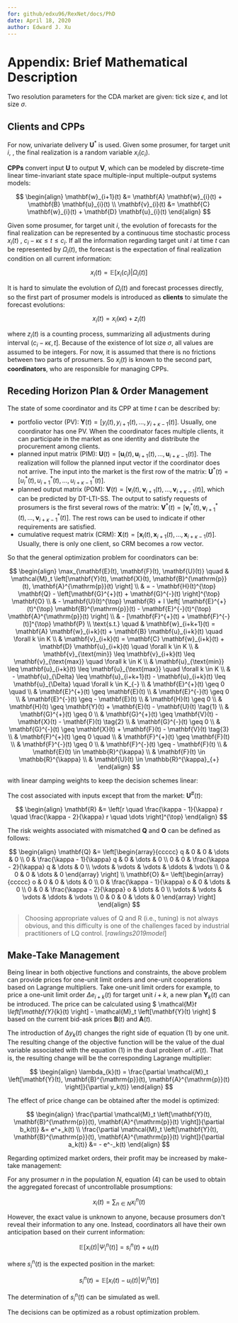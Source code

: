 ```yaml
---
for: github/edxu96/RexNet/docs/PhD
date: April 18, 2020
author: Edward J. Xu
---
```


# Appendix: Brief Mathematical Description

Two resolution parameters for the CDA market are given: tick size $\epsilon$, and lot size $\sigma$.

## Clients and CPPs

For now, univariate delivery $\mathbf{U}^{*}$ is used. Given some prosumer, for target unit $i$, , the final realization is a random variable $x_i(c_i)$.

__CPPs__ convert input $\mathbf{U}$ to output $\mathbf{V}$, which can be modeled by discrete-time linear time-invariant state space multiple-input multiple-output systems models:

$$ \begin{align}
\mathbf{w}_{i+1}(t) &= \mathbf{A} \mathbf{w}_{i}(t) + \mathbf{B} \mathbf{u}_{i}(t) \\
\mathbf{v}_{i}(t) &= \mathbf{C} \mathbf{w}_{i}(t) + \mathbf{D} \mathbf{u}_{i}(t)
\end{align} $$

Given some prosumer, for target unit $i$, the evolution of forecasts for the final realization can be represented by a continuous time stochastic process $x_i(t) \text{ ,  } c_i - \kappa \epsilon \leq t \leq c_i$. If all the information regarding target unit $i$ at time $t$ can be represented by $\Omega_i(t)$, the forecast is the expectation of final realization condition on all current information:

$$ x_i(t) = \mathbb{E}\left[x_i(c_i) | \Omega_i(t) \right] \tag{4} $$

It is hard to simulate the evolution of $\Omega_i(t)$ and forecast processes directly, so the first part of prosumer models is introduced as __clients__ to simulate the forecast evolutions:

$$ x_i(t) = x_i(\kappa \epsilon) + z_i(t) $$

where $z_i(t)$ is a counting process, summarizing all adjustments during interval $(c_i - \kappa \epsilon, t]$. Because of the existence of lot size $\sigma$, all values are assumed to be integers. For now, it is assumed that there is no frictions between two parts of prosumers. So $x_i(t)$ is known to the second part, __coordinators__, who are responsible for managing CPPs.

## Receding Horizon Plan & Order Management

The state of some coordinator and its CPP at time $t$ can be described by:

- portfolio vector (PV): $\mathbf{Y}(t) = [y_i(t), y_{i+1}(t), ..., y_{i+\kappa-1}(t)]$. Usually, one coordinator has one PV. When the coordinator faces multiple clients, it can participate in the market as one identity and distribute the procurement among clients.
- planned input matrix (PIM): $\mathbf{U}(t) = [\mathbf{u}_i(t), \mathbf{u}_{i+1}(t), ..., \mathbf{u}_{i+\kappa-1}(t)]$. The realization will follow the planned input vector if the coordinator does not arrive. The input into the market is the first row of the matrix: $\mathbf{U}^{*}(t) = [u_i^{*}(t), u_{i+1}^{*}(t), ..., u_{i+\kappa-1}^{*}(t)]$.
- planned output matrix (POM): $\mathbf{V}(t) = [\mathbf{v}_i(t), \mathbf{v}_{i+1}(t), ..., \mathbf{v}_{i+\kappa-1}(t)]$, which can be predicted by DT-LTI-SS. The output to satisfy requests of prosumers is the first several rows of the matrix: $\mathbf{V}^{*}(t) = [\mathbf{v}_i^{*}(t), \mathbf{v}_{i+1}^{*}(t), ..., \mathbf{v}_{i+\kappa-1}^{*}(t)]$. The rest rows can be used to indicate if other requirements are satisfied.
- cumulative request matrix (CRM): $\mathbf{X}(t) = [\mathbf{x}_i(t), \mathbf{x}_{i+1}(t), ..., \mathbf{x}_{i+\kappa-1}(t)]$. Usually, there is only one client, so CRM becomes a row vector.

So that the general optimization problem for coordinators can be:

$$ \begin{align}
\max_{\mathbf{E}(t), \mathbf{F}(t), \mathbf{U}(t)} \quad & \mathcal{M}_t \left[\mathbf{Y}(t), \mathbf{X}(t), \mathbf{B}^{\mathrm{p}}(t), \mathbf{A}^{\mathrm{p}}(t) \right] \\
& = - \mathbf{H}(t)^{\top} \mathbf{Q} - \left[\mathbf{G}^{+}(t) + \mathbf{G}^{-}(t) \right]^{\top} \mathbf{O} \\
& - \mathbf{U}(t)^{\top} \mathbf{R} + l \left[ \mathbf{E}^{+}(t)^{\top} \mathbf{B}^{\mathrm{p}}(t) - \mathbf{E}^{-}(t)^{\top} \mathbf{A}^{\mathrm{p}}(t) \right] \\
& - [\mathbf{F}^{+}(t) + \mathbf{F}^{-}(t)]^{\top} \mathbf{P} \\
\text{s.t.} \quad & \mathbf{w}_{i+k+1}(t) = \mathbf{A} \mathbf{w}_{i+k}(t) + \mathbf{B} \mathbf{u}_{i+k}(t) \quad \forall k \in K \\
& \mathbf{v}_{i+k}(t) = \mathbf{C} \mathbf{w}_{i+k}(t) + \mathbf{D} \mathbf{u}_{i+k}(t) \quad \forall k \in K \\
& \mathbf{v}_{\text{min}} \leq \mathbf{v}_{i+k}(t) \leq \mathbf{v}_{\text{max}} \quad \forall k \in K \\
& \mathbf{u}_{\text{min}} \leq \mathbf{u}_{i+k}(t) \leq \mathbf{u}_{\text{max}} \quad \forall k \in K \\
& - \mathbf{u}_{\Delta} \leq \mathbf{u}_{i+k+1}(t) - \mathbf{u}_{i+k}(t) \leq \mathbf{u}_{\Delta} \quad \forall k \in K_{-} \\
& \mathbf{E}^{+}(t) \geq 0 \quad \\
& \mathbf{E}^{+}(t) \geq \mathbf{E}(t)  \\
& \mathbf{E}^{-}(t) \geq 0 \\
& \mathbf{E}^{-}(t) \geq - \mathbf{E}(t) \\
& \mathbf{H}(t) \geq 0 \\
& \mathbf{H}(t) \geq \mathbf{Y}(t) + \mathbf{E}(t) - \mathbf{U}(t) \tag{1} \\
& \mathbf{G}^{+}(t) \geq 0 \\
& \mathbf{G}^{+}(t) \geq \mathbf{V}(t) - \mathbf{X}(t) - \mathbf{F}(t) \tag{2} \\
& \mathbf{G}^{-}(t) \geq 0 \\
& \mathbf{G}^{-}(t) \geq \mathbf{X}(t) + \mathbf{F}(t) - \mathbf{V}(t) \tag{3} \\
& \mathbf{F}^{+}(t) \geq 0 \quad \\
& \mathbf{F}^{+}(t) \geq \mathbf{F}(t)  \\
& \mathbf{F}^{-}(t) \geq 0 \\
& \mathbf{F}^{-}(t) \geq - \mathbf{F}(t) \\
& \mathbf{E}(t) \in \mathbb{R}^{\kappa} \\
& \mathbf{F}(t) \in \mathbb{R}^{\kappa} \\
& \mathbf{U}(t) \in \mathbb{R}^{\kappa}_{+}
\end{align} $$

with linear damping weights to keep the decision schemes linear:

The cost associated with inputs except that from the market: $\mathbf{U}^{\#}(t)$:

$$ \begin{align}
\mathbf{R} &= \left[r \quad \frac{\kappa - 1}{\kappa} r \quad \frac{\kappa - 2}{\kappa} r \quad \dots \right]^{\top}
\end{align} $$

The risk weights associated with mismatched $\mathbf{Q}$ and $\mathbf{O}$ can be defined as follows:

$$ \begin{align}
\mathbf{Q} &= \left[\begin{array}{ccccc}
    q & 0 & 0 & \dots & 0 \\
    0 & \frac{\kappa - 1}{\kappa} q & 0 & \dots & 0 \\
    0 & 0 & \frac{\kappa - 2}{\kappa} q & \dots & 0 \\
    \vdots & \vdots & \vdots & \ddots & \vdots \\
    0 & 0 & 0 & \dots & 0
\end{array} \right] \\
\mathbf{O} &= \left[\begin{array}{ccccc}
    o & 0 & 0 & \dots & 0 \\
    0 & \frac{\kappa - 1}{\kappa} o & 0 & \dots & 0 \\
    0 & 0 & \frac{\kappa - 2}{\kappa} o & \dots & 0 \\
    \vdots & \vdots & \vdots & \ddots & \vdots \\
    0 & 0 & 0 & \dots & 0
\end{array} \right]
\end{align} $$

> Choosing appropriate values of Q and R (i.e., tuning) is not always obvious, and this difficulty is one of the challenges faced by industrial practitioners of LQ control. [_rawlings2019model_]

## Make-Take Management

Being linear in both objective functions and constraints, the above problem can provide prices for one-unit limit orders and one-unit cooperations based on Lagrange multipliers. Take one-unit limit orders for example, to price a one-unit limit order $\Delta e_{i+k}(t)$ for target unit $i+k$, a new plan $\mathbf{Y}_{k}(t)$ can be introduced. The price can be calculated using $ \mathcal{M}_t \left[\mathbf{Y}_{k}(t) \right] - \mathcal{M}_t \left[\mathbf{Y}(t) \right] $ based on the current bid-ask prices $\mathbf{B}(t)$ and $\mathbf{A}(t)$.

The introduction of $\Delta y_k(t)$ changes the right side of equation (1) by one unit. The resulting change of the objective function will be the value of the dual variable associated with the equation (1) in the dual problem of $\mathcal{M}(t)$. That is, the resulting change will be the corresponding Lagrange multiplier:

$$ \begin{align}
\lambda_{k}(t) = \frac{\partial \mathcal{M}_t \left[\mathbf{Y}(t), \mathbf{B}^{\mathrm{p}}(t), \mathbf{A}^{\mathrm{p}}(t) \right]}{\partial y_k(t)}
\end{align} $$

The effect of price change can be obtained after the model is optimized:

$$ \begin{align}
\frac{\partial \mathcal{M}_t \left[\mathbf{Y}(t), \mathbf{B}^{\mathrm{p}}(t), \mathbf{A}^{\mathrm{p}}(t) \right]}{\partial b_k(t)} &= e^+_k(t) \\
\frac{\partial \mathcal{M}_t \left[\mathbf{Y}(t), \mathbf{B}^{\mathrm{p}}(t), \mathbf{A}^{\mathrm{p}}(t) \right]}{\partial a_k(t)} &= - e^-_k(t)
\end{align} $$

Regarding optimized market orders, their profit may be increased by make-take management:

For any prosumer $n$ in the population $N$, equation (4) can be used to obtain the aggregated forecast of uncontrollable prosumptions:

$$ x_i(t) = \sum_{n \in N} x_i^n(t) $$

However, the exact value is unknown to anyone, because prosumers don't reveal their information to any one. Instead, coordinators all have their own anticipation based on their current information:

$$ \mathbb{E} \left[x_i(t) | \Psi_i^n(t) \right] = s_i^n(t) + u_i(t) $$

where $s_i^n(t)$ is the expected position in the market:

$$ s_i^n(t) = \mathbb{E} \left[x_i(t) - u_i(t) | \Psi_i^n(t) \right] $$

The determination of $s_i^n(t)$ can be simulated as well.

The decisions can be optimized as a robust optimization problem.
